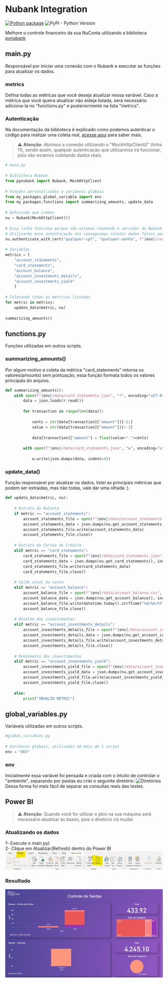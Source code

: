 # Nubank Integration
[![Python package](https://github.com/andreroggeri/pynubank/actions/workflows/build.yml/badge.svg)](https://github.com/andreroggeri/pynubank/actions/workflows/build.yml)
![PyPI - Python Version](https://img.shields.io/pypi/pyversions/pynubank)

Melhore o controle financeiro da sua NuConta utilizando a biblioteca [pynubank](https://github.com/andreroggeri/pynubank)

## main.py
Responsável por iniciar uma conexão com o Nubank e executar as funções para atualizar os dados.

### metrics
Defina todas as métricas que você deseja atualizar nessa variável. Caso a métrica que você queira atualizar não esteja listada, será necessário adiciona-la no "functions.py" e posteriormente na lista "metrics".

### Autenticação
Na documentação da biblioteca é explicado como podemos autenticar o código para realizar uma coleta real, [acesse aqui](https://github.com/andreroggeri/pynubank#autentica%C3%A7%C3%A3o) para saber mais. 

> :warning:  **Atenção**: Abrimos a conexão utilizando o "MockHttpClient()" (linha 11), sendo assim, qualquer autenticação que utilizarmos irá funcionar,
pois não estamos coletando dados reais.

```python
# main.py

# Biblioteca Nubank
from pynubank import Nubank, MockHttpClient

# Funções personalizadas e variáveis globais
from my_packages.global_variable import env
from my_packages.functions import summarizing_amounts, update_data

# Definindo que iremos 
nu = Nubank(MockHttpClient())

# Essa linha funciona porque não estamos chamando o servidor do Nubank ;) 
# Utilizando essa autenticação nós conseguimos coletar dados falsos para testarmos o quanto quisermos
nu.authenticate_with_cert("qualquer-cpf", "qualquer-senha", f"{env}/certificado/cert.p12")

# Variables
metrics = [
    "account_statements",
    "card_statements",
    "account_balance",
    "account_investments_details",
    "account_investments_yield"
    ]

# Coletando todas as métricas listadas
for metric in metrics:
    update_data(metric, nu)

summarizing_amounts()
```

## functions.py

Funções utilizadas em outros scripts.

### summarizing_amounts()
Por algum motivo a coleta da métrica "card_statements" retorna os valores(amounts) sem pontuação, essa função formata todos os valores principais do arquivo.

```python
def summarizing_amounts():
    with open(f"{env}/data/card_statements.json", "r", encoding="utf-8") as r:
        data = json.loads(r.read())

        for transaction in range(len(data)):

            cents = str(data[transaction]["amount"])[-2:]
            value = str(data[transaction]["amount"])[:-2]

            data[transaction]["amount"] = float(value+"."+cents)

        with open(f"{env}/data/card_statements.json", "w", encoding="utf-8") as w:
            
            w.write(json.dumps(data, indent=4))
```

### update_data()
Função responsável por atualizar os dados, listei as principais métricas que podem ser extraídas, mas não todas, vale dar uma olhada :).

```python
def update_data(metric, nu):

    # Extrato da NuConta
    if metric == "account_statements":
        account_statements_file = open(f"{env}/data/account_statements.json", "w", encoding="utf-8") 
        account_statements_data = json.dumps(nu.get_account_statements(), indent=4)
        account_statements_file.write(account_statements_data)
        account_statements_file.close()

    # Extrato do Cartão de Crédito
    elif metric == "card_statements":
        card_statements_file = open(f"{env}/data/card_statements.json", "w", encoding="utf-8") 
        card_statements_data = json.dumps(nu.get_card_statements(), indent=4)
        card_statements_file.write(card_statements_data)
        card_statements_file.close()

    # Saldo atual da conta
    elif metric == "account_balance":
        account_balance_file = open(f"{env}/data/account_balance.csv", "a", encoding="utf-8") 
        account_balance_data = json.dumps(nu.get_account_balance(), indent=4)
        account_balance_file.write(datetime.today().strftime("%d/%m/%Y") + ", " + account_balance_data + "\n")
        account_balance_file.close()

    # Detalhe dos investimentos
    elif metric == "account_investments_details":
        account_investments_details_file = open(f"{env}/data/account_investments_details.json", "w", encoding="utf-8") 
        account_investments_details_data = json.dumps(nu.get_account_investments_details(), indent=4)
        account_investments_details_file.write(account_investments_details_data)
        account_investments_details_file.close()

    # Rendimento dos investimentos
    elif metric == "account_investments_yield":
        account_investments_yield_file = open(f"{env}/data/account_investments_yield.json", "w", encoding="utf-8") 
        account_investments_yield_data = json.dumps(nu.get_account_investments_yield(), indent=4)
        account_investments_yield_file.write(account_investments_yield_data)
        account_investments_yield_file.close()

    else:
        print("INVALID METRIC")
```

## global_variables.py

Variáveis utilizadas em outros scripts.
```python
#global_variables.py

# Variáveis globais, utilizadas em mais de 1 script
env = "DEV"
```

### env
Inicialmente essa variável foi pensada e criada com o intuito de controlar o "ambiente", separando por pastas eu criei o seguinte diretório:
![Diretórios](https://github.com/MMeirelless/Nubank-Integration/blob/main/DEV/Imagens/diret%C3%B3rios.jpg)<br />
Dessa forma foi mais fácil de separar as consultas reais das testes.

## Power BI
> :warning:  **Atenção**: Quando você for utilizar o pbix na sua máquina será necessário atualizar as bases, pois o diretório irá mudar. 
### Atualizando os dados
1- Execute o main.py)<br />
2- Clique em Atualizar(Refresh) dentro do Power BI
![Diretórios](https://github.com/MMeirelless/Nubank-Integration/blob/main/DEV/Imagens/atualizando_dados.jpg)<br />

### Resultado
![Diretórios](https://github.com/MMeirelless/Nubank-Integration/blob/main/DEV/Imagens/controle_de_saidas.jpg)<br />
